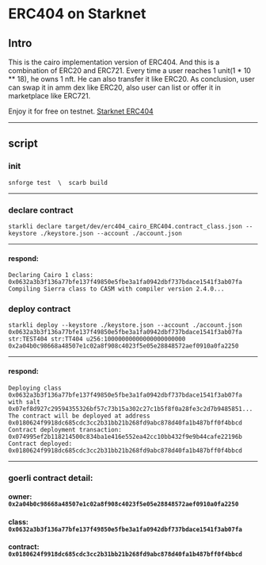 # ERC404 on Starknet

## Intro
This is the cairo implementation version of ERC404. And this is a combination of ERC20 and ERC721.
Every time a user reaches 1 unit(1 * 10 ** 18), he owns 1 nft. He can also transfer it like ERC20.
As conclusion, user can swap it in amm dex like ERC20, also user can list or offer it in marketplace like ERC721. 

Enjoy it for free on testnet. [Starknet ERC404](https://erc404-cairo-frontend.vercel.app/)

***
## script
### init
```
snforge test  \  scarb build
```
***
### declare contract
```
starkli declare target/dev/erc404_cairo_ERC404.contract_class.json --keystore ./keystore.json --account ./account.json
```
***
#### respond:
`
Declaring Cairo 1 class: 0x0632a3b3f136a77bfe137f49850e5fbe3a1fa0942dbf737bdace1541f3ab07fa
Compiling Sierra class to CASM with compiler version 2.4.0...
`
### deploy contract
```
starkli deploy --keystore ./keystore.json --account ./account.json 0x0632a3b3f136a77bfe137f49850e5fbe3a1fa0942dbf737bdace1541f3ab07fa str:TEST404 str:TT404 u256:10000000000000000000000 0x2a04b0c98668a48507e1c02a8f908c4023f5e05e28848572aef0910a0fa2250
```
***
#### respond:
`
Deploying class 0x0632a3b3f136a77bfe137f49850e5fbe3a1fa0942dbf737bdace1541f3ab07fa with salt 0x07ef8d927c29594355326bf57c73b15a302c27c1b5f8f0a28fe3c2d7b9485851...
The contract will be deployed at address 0x0180624f9918dc685cdc3cc2b31bb21b268fd9abc878d40fa1b487bff0f4bbcd
Contract deployment transaction: 0x074995ef2b118214500c834ba1e416e552ea42cc10bb432f9e9b44cafe22196b
Contract deployed:
0x0180624f9918dc685cdc3cc2b31bb21b268fd9abc878d40fa1b487bff0f4bbcd
`
***
### goerli contract detail:
#### owner: `0x2a04b0c98668a48507e1c02a8f908c4023f5e05e28848572aef0910a0fa2250`
#### class: `0x0632a3b3f136a77bfe137f49850e5fbe3a1fa0942dbf737bdace1541f3ab07fa`
#### contract: `0x0180624f9918dc685cdc3cc2b31bb21b268fd9abc878d40fa1b487bff0f4bbcd`